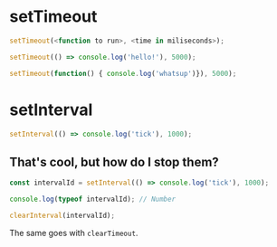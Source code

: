 # setTimeout

```javascript
setTimeout(<function to run>, <time in miliseconds>);

setTimeout(() => console.log('hello!'), 5000);

setTimeout(function() { console.log('whatsup')}), 5000);
```

# setInterval

```javascript
setInterval(() => console.log('tick'), 1000);
```

## That's cool, but how do I stop them?

```javascript
const intervalId = setInterval(() => console.log('tick'), 1000);

console.log(typeof intervalId); // Number

clearInterval(intervalId);
```

The same goes with `clearTimeout`.
